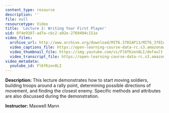 ```yaml
---
content_type: resource
description: ''
file: null
resourcetype: Video
title: 'Lecture 2: Writing Your First Player'
uid: 0f4e9387-ad7a-cbc2-a92e-2769404c151e
video_files:
  archive_url: http://www.archive.org/download/MIT6.370IAP13/MIT6_370IAP13_lec2_ipod.mp4
  video_captions_file: https://open-learning-course-data-rc.s3.amazonaws.com/6-370-the-battlecode-programming-competition-january-iap-2013/d2eeee98c33650dd9f23d70dac20311a_Fl6fKzon8LI.vtt
  video_thumbnail_file: https://img.youtube.com/vi/Fl6fKzon8LI/default.jpg
  video_transcript_file: https://open-learning-course-data-rc.s3.amazonaws.com/6-370-the-battlecode-programming-competition-january-iap-2013/5b4cb73b47ef312fa5e4470fee7d7460_Fl6fKzon8LI.pdf
video_metadata:
  youtube_id: Fl6fKzon8LI
---
```


**Description:** This lecture demonstrates how to start moving soldiers, building troops around a rally point, determining possible directions of movement, and finding the closest enemy. Specific methods and attributes are also discussed during the demonstration.

**Instructor:** Maxwell Mann